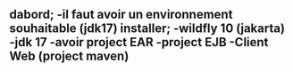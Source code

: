 dabord;
-il faut avoir un environnement souhaitable (jdk17)
installer;
-wildfly 10 (jakarta)
-jdk 17
-avoir project EAR
-project EJB
-Client Web (project maven)
-
